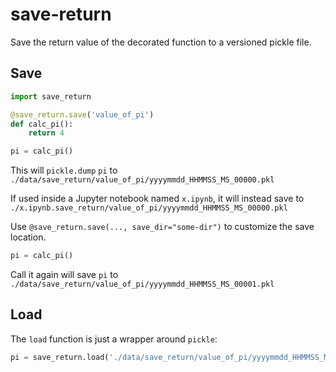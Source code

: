# save-return

Save the return value of the decorated function to a versioned pickle file.

## Save

```python
import save_return

@save_return.save('value_of_pi')
def calc_pi():
    return 4

pi = calc_pi()
```

This will `pickle.dump` `pi` to `./data/save_return/value_of_pi/yyyymmdd_HHMMSS_MS_00000.pkl`

If used inside a Jupyter notebook named `x.ipynb`, 
it will instead save to `./x.ipynb.save_return/value_of_pi/yyyymmdd_HHMMSS_MS_00000.pkl`

Use `@save_return.save(..., save_dir="some-dir")` to customize the save location.

```python
pi = calc_pi()
```

Call it again will save `pi` to `./data/save_return/value_of_pi/yyyymmdd_HHMMSS_MS_00001.pkl`

## Load

The `load` function is just a wrapper around `pickle`:

```python
pi = save_return.load('./data/save_return/value_of_pi/yyyymmdd_HHMMSS_MS_00000.pkl')
```